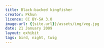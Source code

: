 ```yaml
---
title: Black-backed kingfisher
creator: Pkhun
licence: CC BY-SA 3.0
image-url: {{site.url}}/assets/img/veg.jpg
date: 21 January 2009
layout: exhibit
tags: bird, night, twig
---
```

